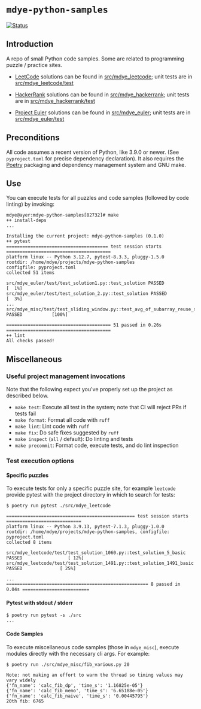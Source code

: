 # `mdye-python-samples`

[![Status](https://github.com/michaeldye/mdye-python-samples/actions/workflows/python-app.yaml/badge.svg)](https://github.com/michaeldye/mdye-python-samples/actions)

## Introduction

A repo of small Python code samples. Some are related to programming puzzle /
practice sites.

* [LeetCode](https://leetcode.com) solutions can be found in [src/mdye_leetcode](src/mdye_leetcode); unit tests are in [src/mdye_leetcode/test](src/mdye_leetcode/test)
+ [HackerRank](https://www.hackerrank.com) solutions can be found in [src/mdye_hackerrank](src/mdye_hackerrank); unit tests are in [src/mdye_hackerrank/test](src/mdye_hackerrank/test)
* [Project Euler](https://projecteuler.net) solutions can be found in [src/mdye_euler](src/mdye_euler); unit tests are in [src/mdye_euler/test](src/mdye_euler/test)

## Preconditions

All code assumes a recent version of Python, like 3.9.0 or newer. (See `pyproject.toml` for precise dependency declaration). It also requires the [Poetry](https://python-poetry.org/) packaging and dependency management system and GNU make.

## Use

You can execute tests for all puzzles and code samples (followed by code linting) by invoking:

```shell
mdye@ayer:mdye-python-samples[82732]# make
++ install-deps
...

Installing the current project: mdye-python-samples (0.1.0)
++ pytest
====================================== test session starts =======================================
platform linux -- Python 3.12.7, pytest-8.3.3, pluggy-1.5.0
rootdir: /home/mdye/projects/mdye-python-samples
configfile: pyproject.toml
collected 51 items

src/mdye_euler/test/test_solution1.py::test_solution PASSED                                [  1%]
src/mdye_euler/test/test_solution_2.py::test_solution PASSED                               [  3%]
...
src/mdye_misc/test/test_sliding_window.py::test_avg_of_subarray_reuse_sum PASSED           [100%]

======================================= 51 passed in 0.26s =======================================
++ lint
All checks passed!
```

## Miscellaneous

### Useful project management invocations

Note that the following expect you've properly set up the project as described below.

* `make test`: Execute all test in the system; note that CI will reject PRs if tests fail
* `make format`: Format all code with `ruff`
* `make lint`: Lint code with `ruff`
* `make fix`: Do safe fixes suggested by `ruff`
* `make inspect` (`all` / default): Do linting and tests
* `make precommit`: Format code, execute tests, and do lint inspection

### Test execution options

#### Specific puzzles
To execute tests for only a specific puzzle site, for example `leetcode` provide pytest with the project directory in which to search for tests:

```shell
$ poetry run pytest ./src/mdye_leetcode

================================================ test session starts ============================
platform linux -- Python 3.9.13, pytest-7.1.3, pluggy-1.0.0
rootdir: /home/mdye/projects/mdye-python-samples, configfile: pyproject.toml
collected 8 items

src/mdye_leetcode/test/test_solution_1060.py::test_solution_5_basic PASSED                 [ 12%]
src/mdye_leetcode/test/test_solution_1491.py::test_solution_1491_basic PASSED              [ 25%]

...
===================================================== 8 passed in 0.04s =========================
```

#### Pytest with stdout / stderr

```shell
$ poetry run pytest -s ./src
...
```

#### Code Samples

To execute miscellaneous code samples (those in `mdye_misc`), execute modules directly with the necessary cli args. For example:

```shell
$ poetry run ./src/mdye_misc/fib_various.py 20

Note: not making an effort to warm the thread so timing values may vary widely
{'fn_name': 'calc_fib_dp', 'time_s': '1.16825e-05'}
{'fn_name': 'calc_fib_memo', 'time_s': '6.65188e-05'}
{'fn_name': 'calc_fib_naive', 'time_s': '0.00445795'}
20th fib: 6765
```
